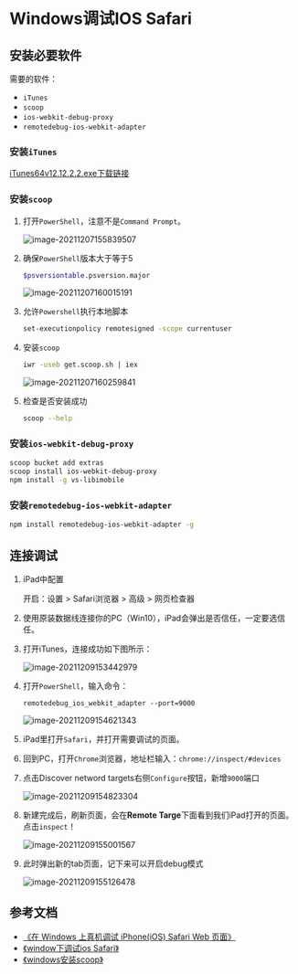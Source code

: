 # Windows调试IOS Safari

## 安装必要软件

需要的软件：

- `iTunes`
- `scoop`
- `ios-webkit-debug-proxy`
- `remotedebug-ios-webkit-adapter`

### 安装`iTunes`

[iTunes64v12.12.2.2.exe下载链接](https://down10.zol.com.cn/sjtongbu/iTunes64v12.12.2.2.exe)

### 安装`scoop`

1. 打开`PowerShell`，注意不是`Command Prompt`。

   ![image-20211207155839507](https://raw.githubusercontent.com/David-Shi-1989/img-bed/master/20211207155839.png)

2. 确保`PowerShell`版本大于等于5

   ```bash
   $psversiontable.psversion.major
   ```

   ![image-20211207160015191](https://raw.githubusercontent.com/David-Shi-1989/img-bed/master/20211207160015.png)

3. 允许`Powershell`执行本地脚本

   ```bash
   set-executionpolicy remotesigned -scope currentuser
   ```

4. 安装`scoop`

   ```bash
   iwr -useb get.scoop.sh | iex
   ```

   ![image-20211207160259841](https://raw.githubusercontent.com/David-Shi-1989/img-bed/master/20211207160259.png)

5. 检查是否安装成功

   ```bash
   scoop --help
   ```

### 安装`ios-webkit-debug-proxy`

```bash
scoop bucket add extras
scoop install ios-webkit-debug-proxy
npm install -g vs-libimobile
```

### 安装`remotedebug-ios-webkit-adapter`

```bash
npm install remotedebug-ios-webkit-adapter -g
```

## 连接调试

1. iPad中配置

   开启：设置 > Safari浏览器 > 高级 > 网页检查器

2. 使用原装数据线连接你的PC（Win10），iPad会弹出是否信任，一定要选信任。

3. 打开iTunes，连接成功如下图所示：

   ![image-20211209153442979](https://raw.githubusercontent.com/David-Shi-1989/img-bed/master/20211209153443.png)

4. 打开`PowerShell`，输入命令：

   ```
   remotedebug_ios_webkit_adapter --port=9000
   ```

   ![image-20211209154621343](https://raw.githubusercontent.com/David-Shi-1989/img-bed/master/20211209154621.png)

5. iPad里打开`Safari`，并打开需要调试的页面。

6. 回到PC，打开`Chrome`浏览器，地址栏输入：`chrome://inspect/#devices`

7. 点击Discover netword targets右侧`Configure`按钮，新增`9000`端口

   ![image-20211209154823304](https://raw.githubusercontent.com/David-Shi-1989/img-bed/master/20211209154823.png)

8. 新建完成后，刷新页面，会在**Remote Targe**下面看到我们iPad打开的页面。点击`inspect`！

   ![image-20211209155001567](https://raw.githubusercontent.com/David-Shi-1989/img-bed/master/20211209155001.png)

9. 此时弹出新的tab页面，记下来可以开启debug模式

   ![image-20211209155126478](https://raw.githubusercontent.com/David-Shi-1989/img-bed/master/20211209155126.png)

## 参考文档

- [《在 Windows 上真机调试 iPhone(iOS) Safari Web 页面》](https://www.hozen.site/archives/30/)
- [《window下调试ios Safari》](https://www.jianshu.com/p/2a244b1f4fe3?utm_campaign=maleskine&utm_content=note&utm_medium=seo_notes&utm_source=recommendation)
- [《windows安装scoop》](https://blog.csdn.net/qq_33317586/article/details/108687339)